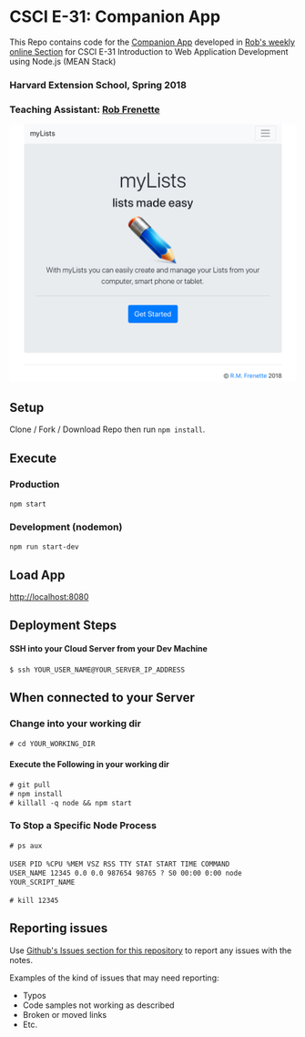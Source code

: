 # CSCI E-31: Companion App

This Repo contains code for the [Companion App](http://e31.robertmfrenette.com) developed in [Rob's weekly online Section](https://github.com/RobertFrenette/E-31_Spring_2018) for CSCI E-31 Introduction to Web Application Development using Node.js (MEAN Stack)

### Harvard Extension School, Spring 2018

### Teaching Assistant: [Rob Frenette](https://www.linkedin.com/in/robertmfrenette)

![myLists](img/mylists.jpg?raw=true "myLists")

## Setup
Clone / Fork / Download Repo then run ```npm install```.

## Execute
### Production
```
npm start
```

### Development (nodemon)
```
npm run start-dev
```

## Load App
[http://localhost:8080](http://localhost:8080)


## Deployment Steps
#### SSH into your Cloud Server from your Dev Machine
```$ ssh YOUR_USER_NAME@YOUR_SERVER_IP_ADDRESS```

## When connected to your Server
### Change into your working dir
```# cd YOUR_WORKING_DIR```

#### Execute the Following in your working dir
``` 
# git pull
# npm install
# killall -q node && npm start
```

### To Stop a Specific Node Process
```
# ps aux

USER PID %CPU %MEM VSZ RSS TTY STAT START TIME COMMAND
USER_NAME 12345 0.0 0.0 987654 98765 ? S0 00:00 0:00 node YOUR_SCRIPT_NAME 

# kill 12345
```


## Reporting issues
Use [Github's Issues section for this repository](https://github.com/RobertFrenette/E-31_Spring_2018_App/issues) to report any issues with the notes.

Examples of the kind of issues that may need reporting:
+ Typos
+ Code samples not working as described
+ Broken or moved links
+ Etc.
 